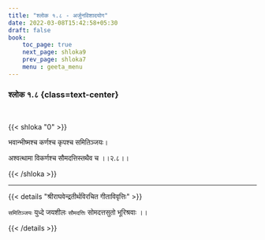 ```yaml
---
title: "श्लोक १.८ - अर्जुनविशादयोग"
date: 2022-03-08T15:42:58+05:30
draft: false
book:
    toc_page: true
    next_page: shloka9
    prev_page: shloka7
    menu : geeta_menu
---
```




### श्लोक १.८ {class=text-center}

<br/>

{{< shloka  "0"  >}}

भवान्भीष्मश्च कर्णश्च कृपश्च समितिञ्जयः।

अश्वत्थामा विकर्णश्च सौमदत्तिस्तथैव च ।।२.८।।

{{< /shloka >}}

---

{{< details "श्रीराघवेन्द्रतीर्थविरचित गीताविवृत्तिः" >}}


`समितिञ्जयः`  युध्दे जयशीलः `सौमदत्तिः` सोमदत्तसुतो भूरिश्रवाः ।।

{{< /details >}}